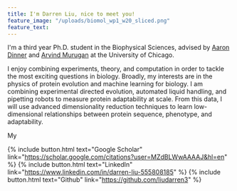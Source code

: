 ```yaml
---
title: I'm Darren Liu, nice to meet you!
feature_image: "/uploads/biomol_wp1_w20_sliced.png"
feature_text:
---
```


I'm a third year Ph.D. student in the Biophysical Sciences, advised by [Aaron Dinner](https://dinner-group.uchicago.edu/) and [Arvind Murugan](http://muruganlab.uchicago.edu/) at the University of Chicago. 

I enjoy combining experiments, theory, and computation in order to tackle the most exciting questions in biology. Broadly, my interests are in the physics of protein evolution and machine learning for biology. I am combining experimental directed evolution, automated liquid handling, and pipetting robots to measure protein adaptability at scale. From this data, I will use advanced dimensionality reduction techniques to learn low-dimensional relationships between protein sequence, phenotype, and adaptability.

My 


{% include button.html text="Google Scholar" link="https://scholar.google.com/citations?user=MZdBLWwAAAAJ&hl=en" %} {% include button.html text="LinkedIn" link="https://www.linkedin.com/in/darren-liu-555808185" %} {% include button.html text="Github" link="https://github.com/liudarren3" %}
